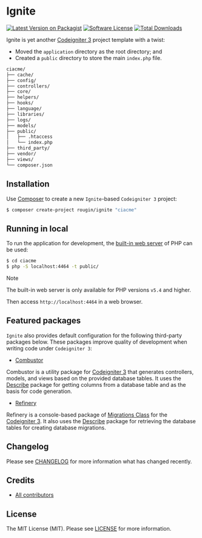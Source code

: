 # Ignite

[![Latest Version on Packagist][ico-version]][link-packagist]
[![Software License][ico-license]][link-license]
[![Total Downloads][ico-downloads]][link-downloads]

Ignite is yet another [Codeigniter 3](https://codeigniter.com/userguide3) project template with a twist:

* Moved the `application` directory as the root directory; and
* Created a `public` directory to store the main `index.php` file.

``` bash
ciacme/
├── cache/
├── config/
├── controllers/
├── core/
├── helpers/
├── hooks/
├── language/
├── libraries/
├── logs/
├── models/
├── public/
│   ├── .htaccess
│   └── index.php
├── third_party/
├── vendor/
├── views/
└── composer.json
```

## Installation

Use [Composer](https://getcomposer.org/) to create a new `Ignite`-based `Codeigniter 3` project:

``` bash
$ composer create-project rougin/ignite "ciacme"
```

## Running in local

To run the application for development, the [built-in web server](https://www.php.net/manual/en/features.commandline.webserver.php) of PHP can be used:

``` bash
$ cd ciacme
$ php -S localhost:4464 -t public/
```

> [!NOTE]
> The built-in web server is only available for PHP versions `v5.4` and higher.

Then access `http://localhost:4464` in a web browser.

## Featured packages

`Ignite` also provides default configuration for the following third-party packages below. These packages improve quality of development when writing code under `Codeigniter 3`:

* [Combustor](https://roug.in/combustor/)

Combustor is a utility package for [Codeigniter 3](https://codeigniter.com/userguide3/) that generates controllers, models, and views based on the provided database tables. It uses the [Describe](https://roug.in/describe/) package for getting columns from a database table and as the basis for code generation.

* [Refinery](https://roug.in/refinery/)

Refinery is a console-based package of [Migrations Class](https://www.codeigniter.com/userguide3/libraries/migration.html) for the [Codeigniter 3](https://codeigniter.com/userguide3). It also uses the [Describe](https://roug.in/describe/) package for retrieving the database tables for creating database migrations.

## Changelog

Please see [CHANGELOG][link-changelog] for more information what has changed recently.

## Credits

- [All contributors][link-contributors]

## License

The MIT License (MIT). Please see [LICENSE][link-license] for more information.

[ico-version]: https://img.shields.io/packagist/v/rougin/ignite.svg?style=flat-square
[ico-license]: https://img.shields.io/badge/license-MIT-brightgreen.svg?style=flat-square
[ico-downloads]: https://img.shields.io/packagist/dt/rougin/ignite.svg?style=flat-square

[link-changelog]: https://github.com/rougin/ignite/blob/master/CHANGELOG.md
[link-contributors]: https://github.com/rougin/ignite/contributors
[link-downloads]: https://packagist.org/packages/rougin/ignite
[link-license]: https://github.com/rougin/ignite/blob/master/LICENSE.md
[link-packagist]: https://packagist.org/packages/rougin/ignite